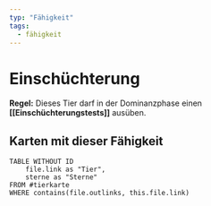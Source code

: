 ```yaml
---
typ: "Fähigkeit"
tags:
  - fähigkeit
---
```


# Einschüchterung

**Regel:** Dieses Tier darf in der Dominanzphase einen **[[Einschüchterungstests]]** ausüben. 

## Karten mit dieser Fähigkeit

```dataview
TABLE WITHOUT ID   
	file.link as "Tier",   
	sterne as "Sterne" 
FROM #tierkarte
WHERE contains(file.outlinks, this.file.link)
````

